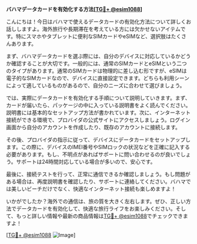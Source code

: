 **バハマデータカードを有効化する方法[[TG💪+ @esim1088](https://t.me/s/esim1088)]**

こんにちは！今日はバハマで使えるデータカードの有効化方法について詳しくお話ししますよ。海外旅行や長期滞在を考えている方には欠かせないアイテムです。特にスマホやタブレットに便利なSIMカードやeSIMなど、選択肢はたくさんあります。

まず、バハマデータカードを選ぶ際には、自分のデバイスに対応しているかどうか確認することが大切です。一般的には、通常のSIMカードとeSIMという二つのタイプがあります。通常のSIMカードは物理的に差し込む形ですが、eSIMは電子的なSIMカードなので、デバイスに直接設定できます。どちらも利用シーンによって適しているものがあるので、自分のニーズに合わせて選びましょう。

では、実際にデータカードを有効化する手順について説明していきます。まず、カードが届いたら、パッケージの中に入っている説明書をよく読んでください。説明書には基本的なセットアップ方法が書かれています。次に、インターネット接続ができる環境で、プロバイダの公式サイトにアクセスしましょう。ログイン画面から自分のアカウントを作成したり、既存のアカウントに接続します。

その後、プロバイダの指示に従って、デバイスにデータカードをセットアップします。この際に、デバイスのIMEI番号やSIMロックの状況などを正確に記入する必要があります。もし、不明点があればサポートに問い合わせるのが良いでしょう。サポートは24時間対応している場合が多いので、安心です。

最後に、接続テストを行って、正常に通信できるか確認しましょう。もし問題がある場合は、再度説明書を確認したり、サポートに連絡してください。バハマでは美しいビーチだけでなく、快適なインターネット接続も楽しめますよ！

いかがでしたか？海外での通信は、旅の質を大きく左右します。ぜひ、正しい方法でデータカードを有効化して、快適な旅行ライフをお楽しみください。そして、もっと詳しい情報や最新の商品情報は[TG💪+ @esim1088](https://t.me/s/esim1088)でチェックできますよ！

[[TG💪+ @esim1088](https://t.me/s/esim1088) ![Image](https://i.postimg.cc/Y0z9fWf4/image.png)]